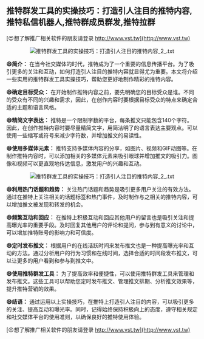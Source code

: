 ## **推特群发工具的实操技巧：打造引人注目的推特内容,推特私信机器人,推特群成员群发,推特拉群**

[😍想了解推广相关软件的朋友请登录 http://www.vst.tw](http://www.vst.tw)

 <center><img src="https://vst.tw/MP4/tuiguang/png/5.png" alt="推特群发工具的实操技巧：打造引人注目的推特内容_2_.txt"></center>

**😄简介：**
在当今社交媒体的时代，推特成为了一个重要的信息传播平台。为了吸引更多的关注和互动，如何打造引人注目的推特内容就显得尤为重要。本文将介绍一些实用的推特群发工具实操技巧，帮助您更好地制作精彩的推特内容。

**😄确定目标受众：**
在开始制作推特内容之前，要先明确您的目标受众是谁。不同的受众有不同的兴趣和需求，因此，在创作内容时要根据目标受众的特点来确定合适的主题和语言风格。

**😄精简文字表达：**
推特是一个限制字数的平台，每条推文只能包含140个字符。因此，在创作推特内容时要尽量精简文字，用简洁明了的语言表达主要观点。可以使用一些缩写或符号来减少字符数，并增加推文的易读性。

**😄使用多媒体元素：**
推特支持多媒体内容的分享，如图片、视频和GIF动图等。在制作推特内容时，可以添加相关的多媒体元素来吸引眼球并增加推文的吸引力。图像和视频可以更直观地传达信息，激发用户的兴趣和互动。

 <center><img src="https://vst.tw/MP4/tuiguang/png/0.png" alt="推特群发工具的实操技巧：打造引人注目的推特内容_2_.txt"></center>

**😄利用热门话题和趋势：**
关注热门话题和趋势是吸引更多用户关注的有效方法。通过在推特上关注相关的话题标签和热门事件，及时制作与之相关的推特内容，可以增加推文被发现和转发的机会。

**😄频繁互动和回应：**
在推特上积极互动和回应其他用户的留言也是吸引关注和提高曝光率的重要手段。及时回复其他用户的评论和提问，参与到有意义的讨论中，可以增加推特账号的影响力和可信度。

**😄定时发布推文：**
根据用户的在线活跃时间来发布推文也是一种提高曝光率和互动的方法。通过分析用户的行为习惯和在线时间，选择合适的时间段发布推文，可以让更多的用户看到和参与到推文中。

**😄使用推特群发工具：**
为了提高效率和便捷性，可以使用推特群发工具来管理和发布推文。这些工具可以帮助您定时发布推文、管理推文排期、分析推文效果等，提升推特营销的效果。

**😄结语：**
通过运用以上实操技巧，在推特上打造引人注目的内容，可以吸引更多的关注、提高互动和曝光率。同时，记得始终保持积极向上的态度，遵守相关规定和社交媒体平台的使用准则，以确保良好的推特使用体验。

[😍想了解推广相关软件的朋友请登录 http://www.vst.tw](http://www.vst.tw)



